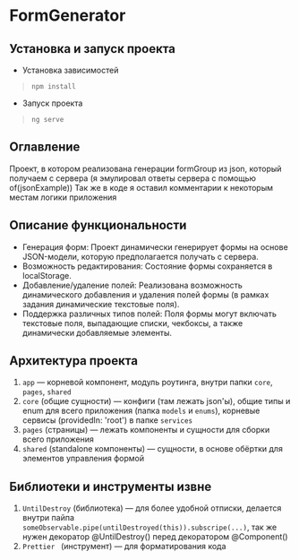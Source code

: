 # FormGenerator

## Установка и запуск проекта

* Установка зависимостей
> `npm install`

* Запуск проекта
> `ng serve`

## Оглавление

Проект, в котором реализована генерации formGroup из json, который получаем с сервера (я эмулировал ответы сервера с помощью of(jsonExample))
Так же в коде я оставил комментарии к некоторым местам логики приложения

## Описание функциональности

* Генерация форм: Проект динамически генерирует формы на основе JSON-модели, которую предполагается получать с сервера.
* Возможность редактирования: Состояние формы сохраняется в localStorage.
* Добавление/удаление полей: Реализована возможность динамического добавления и удаления полей формы (в рамках задания динамические текстовые поля).
* Поддержка различных типов полей: Поля формы могут включать текстовые поля, выпадающие списки, чекбоксы, а также динамически добавляемые элементы.

## Архитектура проекта

1. `app` — корневой компонент, модуль роутинга, внутри папки `core`, `pages`, `shared`
2. `core` (общие сущности) — конфиги (там лежать json'ы), общие типы и enum для всего приложения (папка `models` и `enums`), корневые сервисы (providedIn: 'root') в папке `services`
3. `pages` (страницы) — лежать компоненты и сущности для сборки всего приложения
4. `shared` (standalone компоненты) — сущности, в основе обёртки для элементов управления формой

## Библиотеки и инструменты извне
1. `UntilDestroy` (библиотека) — для более удобной отписки, делается внутри пайпа `someObservable.pipe(untilDestroyed(this)).subscripe(...)`, так же нужен декоратор @UntilDestroy() перед декоратором @Component()
2. `Prettier ` (инструмент) — для форматирования кода

